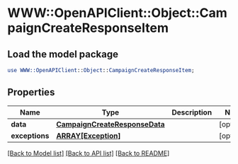 # WWW::OpenAPIClient::Object::CampaignCreateResponseItem

## Load the model package
```perl
use WWW::OpenAPIClient::Object::CampaignCreateResponseItem;
```

## Properties
Name | Type | Description | Notes
------------ | ------------- | ------------- | -------------
**data** | [**CampaignCreateResponseData**](CampaignCreateResponseData.md) |  | [optional] 
**exceptions** | [**ARRAY[Exception]**](Exception.md) |  | [optional] 

[[Back to Model list]](../README.md#documentation-for-models) [[Back to API list]](../README.md#documentation-for-api-endpoints) [[Back to README]](../README.md)



